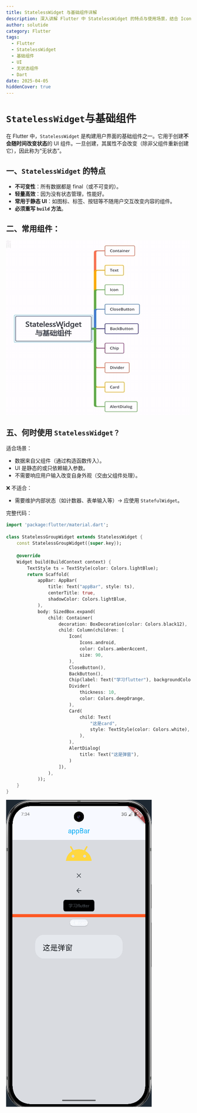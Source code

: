 ```yaml
---
title: StatelessWidget 与基础组件详解
description: 深入讲解 Flutter 中 StatelessWidget 的特点与使用场景，结合 Icon、Chip、Card、Dialog 等常用基础组件构建静态 UI 界面。
author: solutide
category: Flutter
tags:
  - Flutter
  - StatelessWidget
  - 基础组件
  - UI
  - 无状态组件
  - Dart
date: 2025-04-05
hiddenCover: true
---
```


# `StatelessWidget`与基础组件

在 Flutter 中，`StatelessWidget` 是构建用户界面的基础组件之一。它用于创建**不会随时间改变状态**的 UI 组件。一旦创建，其属性不会改变（除非父组件重新创建它），因此称为“无状态”。

## 一、`StatelessWidget` 的特点

- **不可变性**：所有数据都是 final（或不可变的）。
- **轻量高效**：因为没有状态管理，性能好。
- **常用于静态 UI**：如图标、标签、按钮等不随用户交互改变内容的组件。
- **必须重写 `build` 方法**。



## 二、常用组件：

![image-20250817144640119](../public/image-20250817144640119.png)

## 五、何时使用 `StatelessWidget？`

适合场景：

- 数据来自父组件（通过构造函数传入）。
- UI 是静态的或只依赖输入参数。
- 不需要响应用户输入改变自身外观（交由父组件处理）。

❌ 不适合：

- 需要维护内部状态（如计数器、表单输入等）→ 应使用 `StatefulWidget`。

完整代码：

```dart
import 'package:flutter/material.dart';

class StatelessGroupWidget extends StatelessWidget {
    const StatelessGroupWidget({super.key});

    @override
    Widget build(BuildContext context) {
        TextStyle ts = TextStyle(color: Colors.lightBlue);
        return Scaffold(
            appBar: AppBar(
                title: Text("appBar", style: ts),
                centerTitle: true,
                shadowColor: Colors.lightBlue,
            ),
            body: SizedBox.expand(
                child: Container(
                    decoration: BoxDecoration(color: Colors.black12),
                    child: Column(children: [
                        Icon(
                            Icons.android,
                            color: Colors.amberAccent,
                            size: 90,
                        ),
                        CloseButton(),
                        BackButton(),
                        Chip(label: Text("学习flutter"), backgroundColor: Colors.black),
                        Divider(
                            thickness: 10,
                            color: Colors.deepOrange,
                        ),
                        Card(
                            child: Text(
                                "这是card",
                                style: TextStyle(color: Colors.white),
                            ),
                        ),
                        AlertDialog(
                            title: Text("这是弹窗"),
                        )
                    ]),
                ),
            ));
    }
}

```

![image-20250817153429261](../public/image-20250817153429261.png)